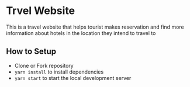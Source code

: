# Trvel Website

This is a travel website that helps tourist makes reservation and find more information about
hotels in the location they intend to travel to

## How to Setup

- Clone or Fork repository
- `yarn install` to install dependencies
- `yarn start` to start the local development server
